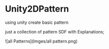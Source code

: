 # Unity2DPattern
using unity create basic pattern

just a collection of pattern SDF with Explanations;

![all Patterns](Imges/all pattern.png)